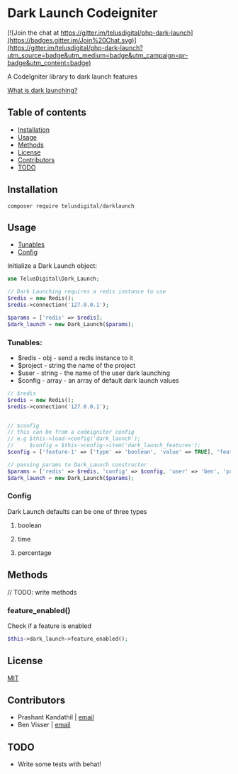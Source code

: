 # Dark Launch Codeigniter

[![Join the chat at https://gitter.im/telusdigital/php-dark-launch](https://badges.gitter.im/Join%20Chat.svg)](https://gitter.im/telusdigital/php-dark-launch?utm_source=badge&utm_medium=badge&utm_campaign=pr-badge&utm_content=badge)

A CodeIgniter library to dark launch features

[What is dark launching?](http://changelog.ca/log/2012/07/19/dark_launching_software_features)

## Table of contents

- [Installation](#installation)
- [Usage](#usage)
- [Methods](#methods)
- [License](#license)
- [Contributors](#contributors)
- [TODO](#TODO)


## Installation

```
composer require telusdigital/darklaunch 
```

## Usage
- [Tunables](#tunables)
- [Config](#config)


Initialize a Dark Launch object:

```php
use TelusDigital\Dark_Launch;

// Dark Launching requires a redis instance to use
$redis = new Redis();
$redis->connection('127.0.0.1');

$params = ['redis' => $redis];
$dark_launch = new Dark_Launch($params);
```

### Tunables:
- $redis - obj - send a redis instance to it 
- $project - string  the name of the project
- $user - string - the name of the user dark launching
- $config - array - an array of default dark launch values

```php
// $redis
$redis = new Redis();
$redis->connection('127.0.0.1');


// $config
// this can be from a codeigniter config  
// e.g $this->load->config('dark_launch');
//     $config = $this->config->item('dark_launch_features');
$config = ['feature-1' => ['type' => 'boolean', 'value' => TRUE], 'feature-1' => ['type' => percentage, 'value' => 30]];

// passing params to Dark_Launch constructor
$params = ['redis' => $redis, 'config' => $config, 'user' => 'ben', 'project' => 'my-awesome-project']
$dark_launch = new Dark_Launch($params);
```

### Config

Dark Launch defaults can be one of three types

1. boolean

2. time

3. percentage

## Methods

// TODO: write methods

### feature_enabled()
Check if a feature is enabled
```php
$this->dark_launch->feature_enabled();
```

## License
[MIT](https://tldrlegal.com/license/mit-license)

## Contributors
* Prashant Kandathil | [email](mailto:prashant@techsamurais.com)
* Ben Visser | [email](mailto:benjamin.visser@telus.com)

## TODO

- Write some tests with behat!
